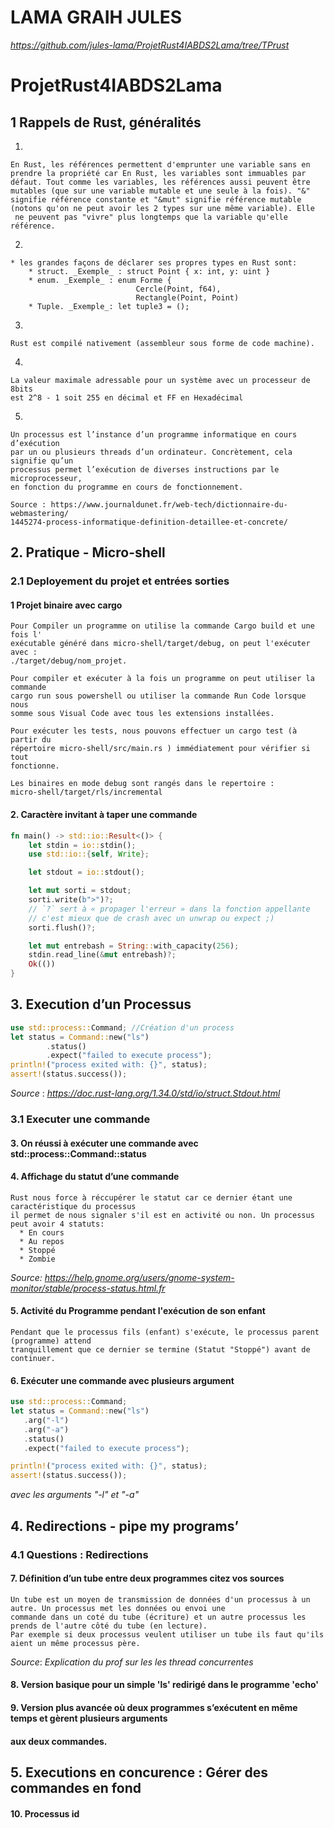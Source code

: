 # LAMA GRAIH JULES
_https://github.com/jules-lama/ProjetRust4IABDS2Lama/tree/TPrust_

# ProjetRust4IABDS2Lama

## 1 Rappels de Rust, généralités

1. 

```
En Rust, les références permettent d'emprunter une variable sans en 
prendre la propriété car En Rust, les variables sont immuables par 
défaut. Tout comme les variables, les références aussi peuvent être 
mutables (que sur une variable mutable et une seule à la fois). "&" 
signifie référence constante et "&mut" signifie référence mutable 
(notons qu'on ne peut avoir les 2 types sur une même variable). Elle
 ne peuvent pas "vivre" plus longtemps que la variable qu'elle référence.
```

2. 

```
* les grandes façons de déclarer ses propres types en Rust sont: 
    * struct. _Exemple_ : struct Point { x: int, y: uint }
    * enum. _Exemple_ : enum Forme {
                            Cercle(Point, f64),
                            Rectangle(Point, Point)
    * Tuple. _Exemple_: let tuple3 = ();
```

3. 

```
Rust est compilé nativement (assembleur sous forme de code machine).  
```

4. 

```
La valeur maximale adressable pour un système avec un processeur de 8bits 
est 2^8 - 1 soit 255 en décimal et FF en Hexadécimal

```

5. 

```
Un processus est l’instance d’un programme informatique en cours d’exécution 
par un ou plusieurs threads d’un ordinateur. Concrètement, cela signifie qu’un 
processus permet l’exécution de diverses instructions par le microprocesseur, 
en fonction du programme en cours de fonctionnement.

Source : https://www.journaldunet.fr/web-tech/dictionnaire-du-webmastering/
1445274-process-informatique-definition-detaillee-et-concrete/
```

## 2. Pratique - Micro-shell

### 2.1 Deployement du projet et entrées sorties

#### 1 Projet binaire avec cargo 

```
Pour Compiler un programme on utilise la commande Cargo build et une fois l'
exécutable généré dans micro-shell/target/debug, on peut l'exécuter avec :
./target/debug/nom_projet.

Pour compiler et exécuter à la fois un programme on peut utiliser la commande 
cargo run sous powershell ou utiliser la commande Run Code lorsque nous
somme sous Visual Code avec tous les extensions installées.

Pour exécuter les tests, nous pouvons effectuer un cargo test (à partir du 
répertoire micro-shell/src/main.rs ) immédiatement pour vérifier si tout 
fonctionne.

Les binaires en mode debug sont rangés dans le repertoire : 
micro-shell/target/rls/incremental

```
#### 2. Caractère invitant à taper une commande

```rust
fn main() -> std::io::Result<()> {
    let stdin = io::stdin();
    use std::io::{self, Write};

    let stdout = io::stdout();

    let mut sorti = stdout;
    sorti.write(b">")?;
    // `?` sert à « propager l'erreur » dans la fonction appellante
    // c'est mieux que de crash avec un unwrap ou expect ;)
    sorti.flush()?;

    let mut entrebash = String::with_capacity(256);
    stdin.read_line(&mut entrebash)?;
    Ok(())
}
```

## 3. Execution d’un Processus

```rust
use std::process::Command; //Création d'un process
let status = Command::new("ls")
        .status()
        .expect("failed to execute process");
println!("process exited with: {}", status);
assert!(status.success());
```
_Source_ : _https://doc.rust-lang.org/1.34.0/std/io/struct.Stdout.html_

### 3.1 Executer une commande

#### 3. On réussi à exécuter une commande avec std::process::Command::status

#### 4. Affichage du statut d’une commande
```
Rust nous force à réccupérer le statut car ce dernier étant une caractéristique du processus
il permet de nous signaler s'il est en activité ou non. Un processus peut avoir 4 statuts:
  * En cours
  * Au repos
  * Stoppé
  * Zombie
```
_Source:_ _https://help.gnome.org/users/gnome-system-monitor/stable/process-status.html.fr_

#### 5. Activité du Programme pendant l'exécution de son enfant

 ```
 Pendant que le processus fils (enfant) s'exécute, le processus parent (programme) attend
 tranquillement que ce dernier se termine (Statut "Stoppé") avant de continuer.
 ```
 #### 6. Exécuter une commande avec plusieurs argument

 ```rust
use std::process::Command; 
let status = Command::new("ls")
    .arg("-l")
    .arg("-a")
    .status()
    .expect("failed to execute process");

println!("process exited with: {}", status);
assert!(status.success());
```
_avec les arguments "-l" et "-a"_
 
## 4. Redirections - pipe my programs’

### 4.1 Questions : Redirections

#### 7. Définition d’un tube entre deux programmes citez vos sources

```
Un tube est un moyen de transmission de données d'un processus à un autre. Un processus met les données ou envoi une
commande dans un coté du tube (écriture) et un autre processus les prends de l'autre côté du tube (en lecture).
Par exemple si deux processus veulent utiliser un tube ils faut qu'ils aient un même processus père.
```
_Source_: _Explication du prof sur les les thread concurrentes_

#### 8. Version basique pour un simple 'ls' redirigé dans le programme 'echo'

#### 9. Version plus avancée où deux programmes s’exécutent en même temps et gèrent plusieurs arguments 
####    aux deux commandes.

## 5. Executions en concurence : Gérer des commandes en fond

#### 10. Processus id





